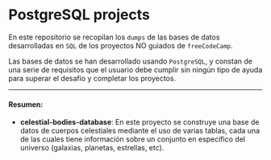 # PostgreSQL projects

En este repositorio se recopilan los `dumps` de las bases de datos desarrolladas en `SQL` de los proyectos NO guiados de `freeCodeCamp`. 


Las bases de datos se han desarrollado usando `PostgreSQL`, y constan de una serie de requisitos que el usuario debe cumplir sin ningún tipo de ayuda para superar el desafío y completar los proyectos.

------------

#### Resumen:
- **celestial-bodies-database**: En este proyecto se construye una base de datos de cuerpos celestiales mediante el uso de varias tablas, cada una de las cuales tiene información sobre un conjunto en específico del universo (galaxias, planetas, estrellas, etc).
